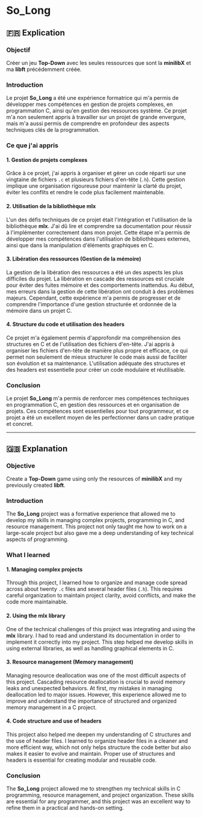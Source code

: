 # So_Long

## 🇫🇷 Explication

### Objectif
Créer un jeu **Top-Down** avec les seules ressources que sont la **minilibX** et ma **libft** précédemment créée.

### Introduction
Le projet **So_Long** a été une expérience formatrice qui m'a permis de développer mes compétences en gestion de projets complexes, en programmation C, ainsi qu'en gestion des ressources système. Ce projet m'a non seulement appris à travailler sur un projet de grande envergure, mais m'a aussi permis de comprendre en profondeur des aspects techniques clés de la programmation.

### Ce que j'ai appris

#### 1. Gestion de projets complexes
Grâce à ce projet, j'ai appris à organiser et gérer un code réparti sur une vingtaine de fichiers `.c` et plusieurs fichiers d'en-tête (`.h`). Cette gestion implique une organisation rigoureuse pour maintenir la clarté du projet, éviter les conflits et rendre le code plus facilement maintenable.

#### 2. Utilisation de la bibliothèque mlx
L'un des défis techniques de ce projet était l'intégration et l'utilisation de la bibliothèque **mlx**. J'ai dû lire et comprendre sa documentation pour réussir à l'implémenter correctement dans mon projet. Cette étape m'a permis de développer mes compétences dans l'utilisation de bibliothèques externes, ainsi que dans la manipulation d'éléments graphiques en C.

#### 3. Libération des ressources (Gestion de la mémoire)
La gestion de la libération des ressources a été un des aspects les plus difficiles du projet. La libération en cascade des ressources est cruciale pour éviter des fuites mémoire et des comportements inattendus. Au début, mes erreurs dans la gestion de cette libération ont conduit à des problèmes majeurs. Cependant, cette expérience m'a permis de progresser et de comprendre l'importance d'une gestion structurée et ordonnée de la mémoire dans un projet C.

#### 4. Structure du code et utilisation des headers
Ce projet m'a également permis d'approfondir ma compréhension des structures en C et de l'utilisation des fichiers d'en-tête. J'ai appris à organiser les fichiers d'en-tête de manière plus propre et efficace, ce qui permet non seulement de mieux structurer le code mais aussi de faciliter son évolution et sa maintenance. L'utilisation adéquate des structures et des headers est essentielle pour créer un code modulaire et réutilisable.

### Conclusion
Le projet **So_Long** m'a permis de renforcer mes compétences techniques en programmation C, en gestion des ressources et en organisation de projets. Ces compétences sont essentielles pour tout programmeur, et ce projet a été un excellent moyen de les perfectionner dans un cadre pratique et concret.

---

## 🇬🇧 Explanation

### Objective
Create a **Top-Down** game using only the resources of **minilibX** and my previously created **libft**.

### Introduction
The **So_Long** project was a formative experience that allowed me to develop my skills in managing complex projects, programming in C, and resource management. This project not only taught me how to work on a large-scale project but also gave me a deep understanding of key technical aspects of programming.

### What I learned

#### 1. Managing complex projects
Through this project, I learned how to organize and manage code spread across about twenty `.c` files and several header files (`.h`). This requires careful organization to maintain project clarity, avoid conflicts, and make the code more maintainable.

#### 2. Using the mlx library
One of the technical challenges of this project was integrating and using the **mlx** library. I had to read and understand its documentation in order to implement it correctly into my project. This step helped me develop skills in using external libraries, as well as handling graphical elements in C.

#### 3. Resource management (Memory management)
Managing resource deallocation was one of the most difficult aspects of this project. Cascading resource deallocation is crucial to avoid memory leaks and unexpected behaviors. At first, my mistakes in managing deallocation led to major issues. However, this experience allowed me to improve and understand the importance of structured and organized memory management in a C project.

#### 4. Code structure and use of headers
This project also helped me deepen my understanding of C structures and the use of header files. I learned to organize header files in a cleaner and more efficient way, which not only helps structure the code better but also makes it easier to evolve and maintain. Proper use of structures and headers is essential for creating modular and reusable code.

### Conclusion
The **So_Long** project allowed me to strengthen my technical skills in C programming, resource management, and project organization. These skills are essential for any programmer, and this project was an excellent way to refine them in a practical and hands-on setting.
